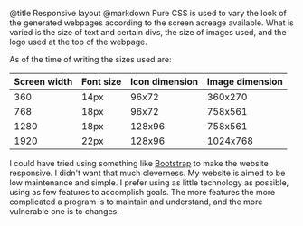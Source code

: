 @title		Responsive layout
@markdown
Pure CSS is used to vary the look of the generated webpages
according to the screen acreage available. What is varied is
the size of text and certain divs, the size of images used, and
the logo used at the top of the webpage.

As of the time of writing the sizes used are:

|Screen width|Font size|Icon dimension|Image dimension|
|-|-|-|-|
|360|14px|96x72|360x270|
|768|18px|96x72|758x561|
|1280|18px|128x96|758x561|
|1920|22px|128x96|1024x768|

I could have tried using something like [Bootstrap](https://getbootstrap.com)
to make the website responsive. I didn't want that much cleverness. My
website is aimed to be low maintenance and simple. I prefer using as
little technology as possible, using as few features to accomplish
goals. The more features the more complicated a program is to
maintain and understand, and the more vulnerable one is to changes.
